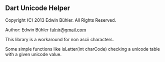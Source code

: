 Dart Unicode Helper
---

Copyright (C) 2013 Edwin Bühler. All Rights Reserved.

Author: Edwin Bühler <fulnir@gmail.com>

This library is a workaround for non ascii characters.

Some simple functions like isLetter(int charCode) checking a unicode table with a given unicode
value.

